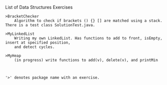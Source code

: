	
List of Data Structures Exercises	

	>BracketChecker
		Algorithm to check if brackets () {} [] are matched using a stack. There is a test class SolutionTest.java.
	
	>MyLinkedList
		Writing my own LinkedList. Has functions to add to front, isEmpty, insert at specified position, 
		and detect cycles.
	
	>MyHeap
		(in progress) write functions to add(v), delete(v), and printMin 
	
	
	
	'>' denotes package name with an exercise.